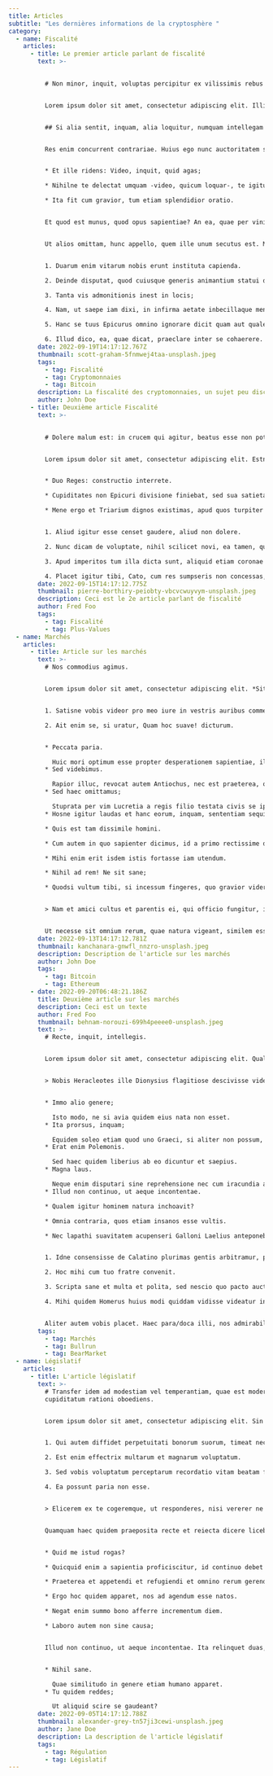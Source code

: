 ```yaml
---
title: Articles
subtitle: "Les dernières informations de la cryptosphère "
category:
  - name: Fiscalité
    articles:
      - title: Le premier article parlant de fiscalité
        text: >-
          

          # Non minor, inquit, voluptas percipitur ex vilissimis rebus quam ex pretiosissimis.


          Lorem ipsum dolor sit amet, consectetur adipiscing elit. Illis videtur, qui illud non dubitant bonum dicere -; Universa enim illorum ratione cum tota vestra confligendum puto. Egone quaeris, inquit, quid sentiam? [Si longus, levis.](http://loripsum.net/) Aeque enim contingit omnibus fidibus, ut incontentae sint. **Ratio enim nostra consentit, pugnat oratio.** Duo Reges: constructio interrete. Quorum sine causa fieri nihil putandum est. Omnia contraria, quos etiam insanos esse vultis. *Poterat autem inpune;* At iam decimum annum in spelunca iacet. Aut haec tibi, Torquate, sunt vituperanda aut patrocinium voluptatis repudiandum.


          ## Si alia sentit, inquam, alia loquitur, numquam intellegam quid sentiat;


          Res enim concurrent contrariae. Huius ego nunc auctoritatem sequens idem faciam. Non elogia monimentorum id significant, velut hoc ad portam: Hunc unum plurimae consentiunt gentes populi primarium fuisse virum. *An hoc usque quaque, aliter in vita?* Est igitur officium eius generis, quod nec in bonis ponatur nec in contrariis. Immo videri fortasse. O magnam vim ingenii causamque iustam, cur nova existeret disciplina! Perge porro. [Quod equidem non reprehendo;](http://loripsum.net/) Si quicquam extra virtutem habeatur in bonis.


          * Et ille ridens: Video, inquit, quid agas;

          * Nihilne te delectat umquam -video, quicum loquar-, te igitur, Torquate, ipsum per se nihil delectat?

          * Ita fit cum gravior, tum etiam splendidior oratio.


          Et quod est munus, quod opus sapientiae? An ea, quae per vinitorem antea consequebatur, per se ipsa curabit? Est enim tanti philosophi tamque nobilis audacter sua decreta defendere. **Quis non odit sordidos, vanos, leves, futtiles?**


          Ut alios omittam, hunc appello, quem ille unum secutus est. Minime vero, inquit ille, consentit. Quem si tenueris, non modo meum Ciceronem, sed etiam me ipsum abducas licebit. [Omnis enim est natura diligens sui.](http://loripsum.net/) Tu enim ista lenius, hic Stoicorum more nos vexat. **Prioris generis est docilitas, memoria;**


          1. Duarum enim vitarum nobis erunt instituta capienda.

          2. Deinde disputat, quod cuiusque generis animantium statui deceat extremum.

          3. Tanta vis admonitionis inest in locis;

          4. Nam, ut saepe iam dixi, in infirma aetate inbecillaque mente vis naturae quasi per caliginem cernitur;

          5. Hanc se tuus Epicurus omnino ignorare dicit quam aut qualem esse velint qui honestate summum bonum metiantur.

          6. Illud dico, ea, quae dicat, praeclare inter se cohaerere.
        date: 2022-09-19T14:17:12.767Z
        thumbnail: scott-graham-5fnmwej4taa-unsplash.jpeg
        tags:
          - tag: Fiscalité
          - tag: Cryptomonnaies
          - tag: Bitcoin
        description: La fiscalité des cryptomonnaies, un sujet peu discuté
        author: John Doe
      - title: Deuxième article Fiscalité
        text: >-
          

          # Dolere malum est: in crucem qui agitur, beatus esse non potest.


          Lorem ipsum dolor sit amet, consectetur adipiscing elit. Estne, quaeso, inquam, sitienti in bibendo voluptas? Hoc etsi multimodis reprehendi potest, tamen accipio, quod dant. **Itaque ab his ordiamur.** Quasi ego id curem, quid ille aiat aut neget.


          * Duo Reges: constructio interrete.

          * Cupiditates non Epicuri divisione finiebat, sed sua satietate.

          * Mene ergo et Triarium dignos existimas, apud quos turpiter loquare?


          1. Aliud igitur esse censet gaudere, aliud non dolere.

          2. Nunc dicam de voluptate, nihil scilicet novi, ea tamen, quae te ipsum probaturum esse confidam.

          3. Apud imperitos tum illa dicta sunt, aliquid etiam coronae datum;

          4. Placet igitur tibi, Cato, cum res sumpseris non concessas, ex illis efficere, quod velis?
        date: 2022-09-15T14:17:12.775Z
        thumbnail: pierre-borthiry-peiobty-vbcvcwuyvym-unsplash.jpeg
        description: Ceci est le 2e article parlant de fiscalité
        author: Fred Foo
        tags:
          - tag: Fiscalité
          - tag: Plus-Values
  - name: Marchés
    articles:
      - title: Article sur les marchés
        text: >-
          # Nos commodius agimus.


          Lorem ipsum dolor sit amet, consectetur adipiscing elit. *Sit sane ista voluptas.* Duo Reges: constructio interrete. Quid ei reliquisti, nisi te, quoquo modo loqueretur, intellegere, quid diceret? Cupit enim dícere nihil posse ad beatam vitam deesse sapienti. Non minor, inquit, voluptas percipitur ex vilissimis rebus quam ex pretiosissimis.


          1. Satisne vobis videor pro meo iure in vestris auribus commentatus?

          2. Ait enim se, si uratur, Quam hoc suave! dicturum.


          * Peccata paria.

            Huic mori optimum esse propter desperationem sapientiae, illi propter spem vivere.
          * Sed videbimus.

            Rapior illuc, revocat autem Antiochus, nec est praeterea, quem audiamus.
          * Sed haec omittamus;

            Stuprata per vim Lucretia a regis filio testata civis se ipsa interemit.
          * Hosne igitur laudas et hanc eorum, inquam, sententiam sequi nos censes oportere?

          * Quis est tam dissimile homini.

          * Cum autem in quo sapienter dicimus, id a primo rectissime dicitur.

          * Mihi enim erit isdem istis fortasse iam utendum.

          * Nihil ad rem! Ne sit sane;

          * Quodsi vultum tibi, si incessum fingeres, quo gravior viderere, non esses tui similis;


          > Nam et amici cultus et parentis ei, qui officio fungitur, in eo ipso prodest, quod ita fungi officio in recte factis est, quae sunt orta virtutibus.


          Ut necesse sit omnium rerum, quae natura vigeant, similem esse finem, non eundem. Ita graviter et severe voluptatem secrevit a bono. Sed in rebus apertissimis nimium longi sumus. [Sic consequentibus vestris sublatis prima tolluntur.](http://loripsum.net/) Ne amores quidem sanctos a sapiente alienos esse arbitrantur. *Quid de Platone aut de Democrito loquar?*
        date: 2022-09-13T14:17:12.781Z
        thumbnail: kanchanara-gnwfl_nnzro-unsplash.jpeg
        description: Description de l'article sur les marchés
        author: John Doe
        tags:
          - tag: Bitcoin
          - tag: Ethereum
      - date: 2022-09-20T06:48:21.186Z
        title: Deuxième article sur les marchés
        description: Ceci est un texte
        author: Fred Foo
        thumbnail: behnam-norouzi-699h4peeee0-unsplash.jpeg
        text: >-
          # Recte, inquit, intellegis.


          Lorem ipsum dolor sit amet, consectetur adipiscing elit. Qualis ista philosophia est, quae non interitum afferat pravitatis, sed sit contenta mediocritate vitiorum? [Confecta res esset.](http://loripsum.net/) Pisone in eo gymnasio, quod Ptolomaeum vocatur, unaque nobiscum Q. Duo Reges: constructio interrete. Eaedem res maneant alio modo. *Eaedem enim utilitates poterunt eas labefactare atque pervertere.* Quid enim est a Chrysippo praetermissum in Stoicis? Utrum igitur tibi litteram videor an totas paginas commovere?


          > Nobis Heracleotes ille Dionysius flagitiose descivisse videtur a Stoicis propter oculorum dolorem.


          * Immo alio genere;

            Isto modo, ne si avia quidem eius nata non esset.
          * Ita prorsus, inquam;

            Equidem soleo etiam quod uno Graeci, si aliter non possum, idem pluribus verbis exponere.
          * Erat enim Polemonis.

            Sed haec quidem liberius ab eo dicuntur et saepius.
          * Magna laus.

            Neque enim disputari sine reprehensione nec cum iracundia aut pertinacia recte disputari potest.
          * Illud non continuo, ut aeque incontentae.

          * Qualem igitur hominem natura inchoavit?

          * Omnia contraria, quos etiam insanos esse vultis.

          * Nec lapathi suavitatem acupenseri Galloni Laelius anteponebat, sed suavitatem ipsam neglegebat;


          1. Idne consensisse de Calatino plurimas gentis arbitramur, primarium populi fuisse, quod praestantissimus fuisset in conficiendis voluptatibus?

          2. Hoc mihi cum tuo fratre convenit.

          3. Scripta sane et multa et polita, sed nescio quo pacto auctoritatem oratio non habet.

          4. Mihi quidem Homerus huius modi quiddam vidisse videatur in iis, quae de Sirenum cantibus finxerit.


          Aliter autem vobis placet. Haec para/doca illi, nos admirabilia dicamus. Tria genera bonorum; Eorum enim est haec querela, qui sibi cari sunt seseque diligunt. Maximas vero virtutes iacere omnis necesse est voluptate dominante.
        tags:
          - tag: Marchés
          - tag: Bullrun
          - tag: BearMarket
  - name: Législatif
    articles:
      - title: L'article législatif
        text: >-
          # Transfer idem ad modestiam vel temperantiam, quae est moderatio
          cupiditatum rationi oboediens.


          Lorem ipsum dolor sit amet, consectetur adipiscing elit. Sin laboramus, quis est, qui alienae modum statuat industriae? Isto modo ne improbos quidem, si essent boni viri. An me, inquam, nisi te audire vellem, censes haec dicturum fuisse? Non pugnem cum homine, cur tantum habeat in natura boni; Laelius clamores sofòw ille so lebat Edere compellans gumias ex ordine nostros. Hos contra singulos dici est melius. Duo Reges: constructio interrete. Ut proverbia non nulla veriora sint quam vestra dogmata. [Quid sequatur, quid repugnet, vident.](http://loripsum.net/) Beatus sibi videtur esse moriens.


          1. Qui autem diffidet perpetuitati bonorum suorum, timeat necesse est, ne aliquando amissis illis sit miser.

          2. Est enim effectrix multarum et magnarum voluptatum.

          3. Sed vobis voluptatum perceptarum recordatio vitam beatam facit, et quidem corpore perceptarum.

          4. Ea possunt paria non esse.


          > Elicerem ex te cogeremque, ut responderes, nisi vererer ne Herculem ipsum ea, quae pro salute gentium summo labore gessisset, voluptatis causa gessisse diceres.


          Quamquam haec quidem praeposita recte et reiecta dicere licebit. Quae cum essent dicta, finem fecimus et ambulandi et disputandi. [Id enim natura desiderat.](http://loripsum.net/) Nam ista vestra: Si gravis, brevis; Tum ille: Tu autem cum ipse tantum librorum habeas, quos hic tandem requiris? Deque his rebus satis multa in nostris de re publica libris sunt dicta a Laelio.


          * Quid me istud rogas?

          * Quicquid enim a sapientia proficiscitur, id continuo debet expletum esse omnibus suis partibus;

          * Praeterea et appetendi et refugiendi et omnino rerum gerendarum initia proficiscuntur aut a voluptate aut a dolore.

          * Ergo hoc quidem apparet, nos ad agendum esse natos.

          * Negat enim summo bono afferre incrementum diem.

          * Laboro autem non sine causa;


          Illud non continuo, ut aeque incontentae. Ita relinquet duas, de quibus etiam atque etiam consideret. Aliud igitur esse censet gaudere, aliud non dolere. Quodsi ipsam honestatem undique pertectam atque absolutam. Tu vero, inquam, ducas licet, si sequetur; Nihil illinc huc pervenit. [Eam tum adesse, cum dolor omnis absit;](http://loripsum.net/) Vidit Homerus probari fabulam non posse, si cantiunculis tantus irretitus vir teneretur;


          * Nihil sane.

            Quae similitudo in genere etiam humano apparet.
          * Tu quidem reddes;

            Ut aliquid scire se gaudeant?
        date: 2022-09-05T14:17:12.788Z
        thumbnail: alexander-grey-tn57ji3cewi-unsplash.jpeg
        author: Jane Doe
        description: La description de l'article législatif
        tags:
          - tag: Régulation
          - tag: Législatif
---
```

